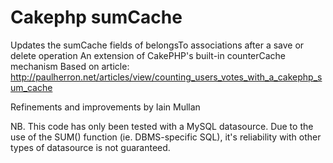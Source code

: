 
Cakephp sumCache
=================

Updates the sumCache fields of belongsTo associations after a save or delete operation
An extension of CakePHP's built-in counterCache mechanism
Based on article: http://paulherron.net/articles/view/counting_users_votes_with_a_cakephp_sum_cache

Refinements and improvements by Iain Mullan

NB. This code has only been tested with a MySQL datasource. Due to the use of the SUM() function (ie. DBMS-specific SQL), it's reliability with other types of datasource is not guaranteed.
